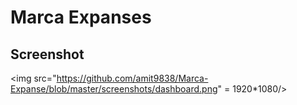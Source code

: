 # Marca Expanses

## Screenshot
<img src="https://github.com/amit9838/Marca-Expanse/blob/master/screenshots/dashboard.png" = 1920*1080/>